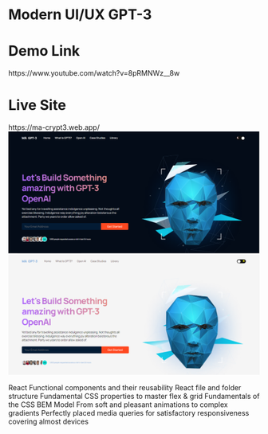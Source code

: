 <h1>Modern UI/UX GPT-3</h1>

<h1>Demo Link</h1>
https://www.youtube.com/watch?v=8pRMNWz__8w

<h1>Live Site</h1>
https://ma-crypt3.web.app/




<img src="https://github.com/muzi-official/MA-GPT3/blob/master/darkMuz.PNG" />

<img src="https://github.com/muzi-official/MA-GPT3/blob/master/lightMuz.PNG" />



React Functional components and their reusability
React file and folder structure
Fundamental CSS properties to master flex & grid
Fundamentals of the CSS BEM Model
From soft and pleasant animations to complex gradients
Perfectly placed media queries for satisfactory responsiveness covering almost devices
